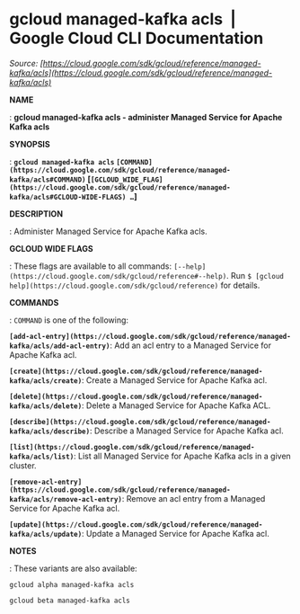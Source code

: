 # gcloud managed-kafka acls  |  Google Cloud CLI Documentation

*Source: [https://cloud.google.com/sdk/gcloud/reference/managed-kafka/acls](https://cloud.google.com/sdk/gcloud/reference/managed-kafka/acls)*

**NAME**

: **gcloud managed-kafka acls - administer Managed Service for Apache Kafka acls**

**SYNOPSIS**

: **`gcloud managed-kafka acls` `[COMMAND](https://cloud.google.com/sdk/gcloud/reference/managed-kafka/acls#COMMAND)` [`[GCLOUD_WIDE_FLAG](https://cloud.google.com/sdk/gcloud/reference/managed-kafka/acls#GCLOUD-WIDE-FLAGS) …`]**

**DESCRIPTION**

: Administer Managed Service for Apache Kafka acls.

**GCLOUD WIDE FLAGS**

: These flags are available to all commands: `[--help](https://cloud.google.com/sdk/gcloud/reference#--help)`.
Run `$ [gcloud help](https://cloud.google.com/sdk/gcloud/reference)` for details.

**COMMANDS**

: ``COMMAND`` is one of the following:

**`[add-acl-entry](https://cloud.google.com/sdk/gcloud/reference/managed-kafka/acls/add-acl-entry)`**:
Add an acl entry to a Managed Service for Apache Kafka acl.

**`[create](https://cloud.google.com/sdk/gcloud/reference/managed-kafka/acls/create)`**:
Create a Managed Service for Apache Kafka acl.

**`[delete](https://cloud.google.com/sdk/gcloud/reference/managed-kafka/acls/delete)`**:
Delete a Managed Service for Apache Kafka ACL.

**`[describe](https://cloud.google.com/sdk/gcloud/reference/managed-kafka/acls/describe)`**:
Describe a Managed Service for Apache Kafka acl.

**`[list](https://cloud.google.com/sdk/gcloud/reference/managed-kafka/acls/list)`**:
List all Managed Service for Apache Kafka acls in a given cluster.

**`[remove-acl-entry](https://cloud.google.com/sdk/gcloud/reference/managed-kafka/acls/remove-acl-entry)`**:
Remove an acl entry from a Managed Service for Apache Kafka acl.

**`[update](https://cloud.google.com/sdk/gcloud/reference/managed-kafka/acls/update)`**:
Update a Managed Service for Apache Kafka acl.

**NOTES**

: These variants are also available:

```
gcloud alpha managed-kafka acls
```

```
gcloud beta managed-kafka acls
```